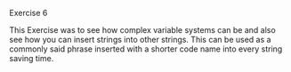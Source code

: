 Exercise 6

This Exercise was to see how complex variable systems can be and also see how you can insert strings into other strings. This can be used as a commonly said phrase inserted with a shorter code name into every string saving time.